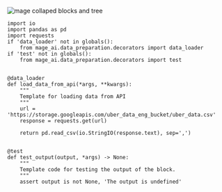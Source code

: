 ![mage collaped blocks and tree](https://github.com/GBlanch/Data-Engineering/assets/136500426/25b8bbce-5d0a-4349-8309-d304ebff7b1e)


    import io
    import pandas as pd
    import requests
    if 'data_loader' not in globals():
        from mage_ai.data_preparation.decorators import data_loader
    if 'test' not in globals():
        from mage_ai.data_preparation.decorators import test
    
    
    @data_loader
    def load_data_from_api(*args, **kwargs):
        """
        Template for loading data from API
        """
        url = 'https://storage.googleapis.com/uber_data_eng_bucket/uber_data.csv'
        response = requests.get(url)
    
        return pd.read_csv(io.StringIO(response.text), sep=',')
    
    
    @test
    def test_output(output, *args) -> None:
        """
        Template code for testing the output of the block.
        """
        assert output is not None, 'The output is undefined'
